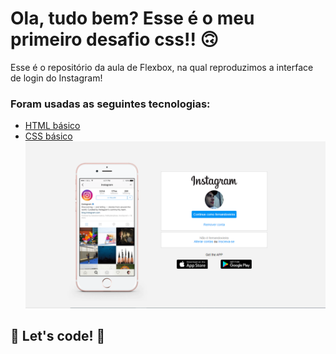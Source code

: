 # Ola, tudo bem? Esse é o meu primeiro desafio css!! 🙃

Esse é o repositório da aula de Flexbox, na qual reproduzimos a interface de login do Instagram! 

### Foram usadas as seguintes tecnologias:

* [HTML básico](https://www.w3schools.com/html/)
* [CSS básico](https://developer.mozilla.org/pt-BR/docs/Web/CSS)
  ![](https://github.com/fernandoviieira/page_instagram/blob/main/img/insta_001.png)

## 🚀 Let's code! 🚀
